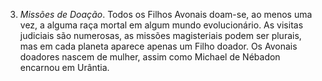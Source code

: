 3. *Missões de Doação*. Todos os Filhos Avonais doam-se, ao menos uma vez, a alguma raça mortal em algum mundo evolucionário. As visitas judiciais são numerosas, as missões magisteriais podem ser plurais, mas em cada planeta  aparece apenas um Filho doador. Os Avonais doadores nascem de mulher, assim como Michael de Nébadon encarnou em Urântia.
